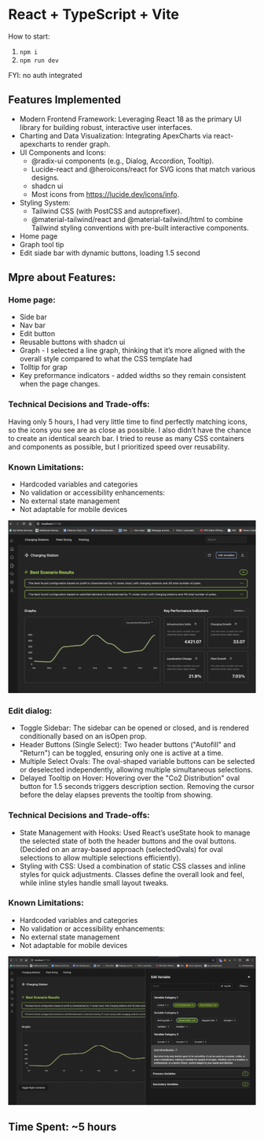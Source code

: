 # React + TypeScript + Vite

How to start:

1. `npm i`
2. `npm run dev`

FYI: no auth integrated

## Features Implemented
- Modern Frontend Framework: Leveraging React 18 as the primary UI library for building robust, interactive user interfaces.
- Charting and Data Visualization: Integrating ApexCharts via react-apexcharts to render graph.
- UI Components and Icons:
  - @radix-ui components (e.g., Dialog, Accordion, Tooltip).
  - Lucide-react and @heroicons/react for SVG icons that match various designs.
  - shadcn ui
  - Most icons from https://lucide.dev/icons/info.
- Styling System:
  - Tailwind CSS (with PostCSS and autoprefixer).
  - @material-tailwind/react and @material-tailwind/html to combine Tailwind styling conventions with pre-built interactive components.
- Home page
- Graph tool tip
- Edit siade bar with dynamic buttons, loading 1.5 second

## Mpre about Features:

### Home page:
- Side bar
- Nav bar
- Edit button
- Reusable buttons with shadcn ui
- Graph - I selected a line graph, thinking that it’s more aligned with the overall style compared to what the CSS template had
- Tolltip for grap
- Key preformance indicators - added widths so they remain consistent when the page changes.
  
### Technical Decisions and Trade-offs:
Having only 5 hours, I had very little time to find perfectly matching icons, so the icons you see are as close as possible. I also didn’t have the chance to create an identical search bar. I tried to reuse as many CSS containers and components as possible, but I prioritized speed over reusability.

### Known Limitations:
- Hardcoded variables and categories
- No validation or accessibility enhancements:
- No external state management
- Not adaptable for mobile devices 

![Alt text](./public/home.jpg)

### Edit dialog:
- Toggle Sidebar: The sidebar can be opened or closed, and is rendered conditionally based on an isOpen prop.
- Header Buttons (Single Select): Two header buttons ("Autofill" and "Return") can be toggled, ensuring only one is active at a time.
- Multiple Select Ovals: The oval-shaped variable buttons can be selected or deselected independently, allowing multiple simultaneous selections.
- Delayed Tooltip on Hover: Hovering over the "Co2 Distribution" oval button for 1.5 seconds triggers description section. Removing the cursor before the delay elapses prevents the tooltip from showing.

### Technical Decisions and Trade-offs:
- State Management with Hooks: Used React’s useState hook to manage the selected state of both the header buttons and the oval buttons. (Decided on an array-based approach (selectedOvals) for oval selections to allow multiple selections efficiently).
- Styling with CSS: Used a combination of static CSS classes and inline styles for quick adjustments. Classes define the overall look and feel, while inline styles handle small layout tweaks.

### Known Limitations:
- Hardcoded variables and categories
- No validation or accessibility enhancements:
- No external state management
- Not adaptable for mobile devices 


![Alt text](./public/edit.jpg)

## Time Spent: ~5 hours 
